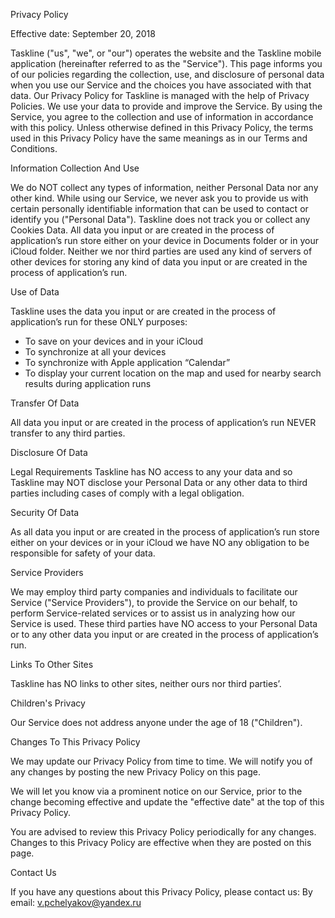 
Privacy Policy

Effective date: September 20, 2018

Taskline ("us", "we", or "our") operates the website and the Taskline mobile application (hereinafter referred to as the "Service").
This page informs you of our policies regarding the collection, use, and disclosure of personal data when you use our Service and the choices you have associated with that data. Our Privacy Policy for Taskline is managed with the help of Privacy Policies.
We use your data to provide and improve the Service. By using the Service, you agree to the collection and use of information in accordance with this policy. Unless otherwise defined in this Privacy Policy, the terms used in this Privacy Policy have the same meanings as in our Terms and Conditions.

Information Collection And Use

We do NOT collect any types of information, neither Personal Data nor any other kind. While using our Service, we never ask you to provide us with certain personally identifiable information that can be used to contact or identify you ("Personal Data"). Taskline does not track you or collect any Cookies Data.
All data you input or are created in the process of application’s run store either on your device in Documents folder or in your iCloud folder. Neither we nor third parties are used any kind of servers of other devices for storing any kind of data you input or are created in the process of application’s run.

Use of Data

Taskline uses the data you input or are created in the process of application’s run for these ONLY purposes:
-  To save on your devices and in your iCloud 
- To synchronize at all your devices
- To synchronize with Apple application “Calendar”
- To display your current location on the map and used for nearby search results during application runs

Transfer Of Data

All data you input or are created in the process of application’s run NEVER transfer to any third parties.

Disclosure Of Data

Legal Requirements
Taskline has NO access to any your data and so Taskline may NOT disclose your Personal Data or any other data to third parties including cases of comply with a legal obligation.

Security Of Data

As all data you input or are created in the process of application’s run store either on your devices or in your iCloud we have NO any obligation to be responsible for safety of your data.

Service Providers

We may employ third party companies and individuals to facilitate our Service ("Service Providers"), to provide the Service on our behalf, to perform Service-related services or to assist us in analyzing how our Service is used.
These third parties have NO access to your Personal Data or to any other data you input or are created in the process of application’s run.

Links To Other Sites

Taskline has NO links to other sites, neither ours nor third parties’.

Children's Privacy

Our Service does not address anyone under the age of 18 ("Children").

Changes To This Privacy Policy

We may update our Privacy Policy from time to time. We will notify you of any changes by posting the new Privacy Policy on this page.

We will let you know via a prominent notice on our Service, prior to the change becoming effective and update the "effective date" at the top of this Privacy Policy.

You are advised to review this Privacy Policy periodically for any changes. Changes to this Privacy Policy are effective when they are posted on this page.

Contact Us

If you have any questions about this Privacy Policy, please contact us:
By email: v.pchelyakov@yandex.ru

